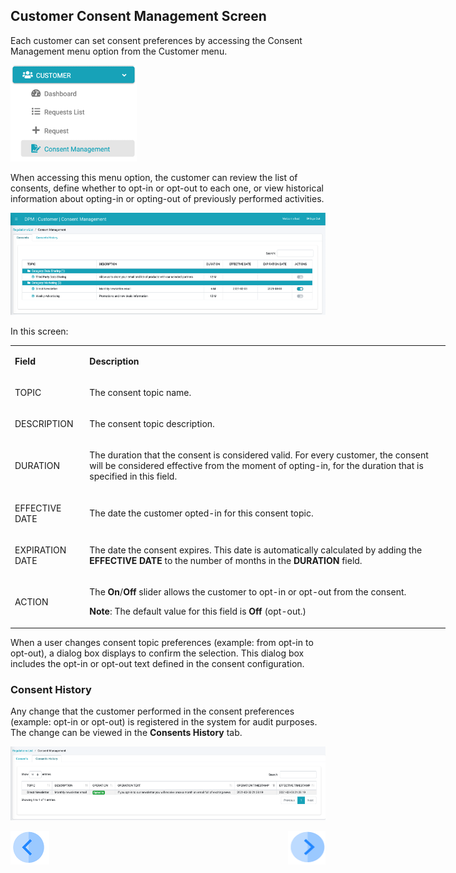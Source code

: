 ## Customer Consent Management Screen

Each customer can set consent preferences by accessing the Consent Management menu option from the Customer menu.

 ![image](/articles/DPM/images/Figure_65_Consent_Management_At_Customer_Level.png)

When accessing this menu option, the customer can review the list of consents, define whether to opt-in or opt-out to each one, or view historical information about opting-in or opting-out of previously performed activities.

 ![image](/articles/DPM/images/Figure_66_Customer_Consent_Management_Screen.png)

In this screen:

<table style="width: 696px;">
<tbody>
<tr>
<td style="width: 106px;" width="103">
<p><strong>Field</strong></p>
</td>
<td style="width: 590px;" width="600">
<p><strong>Description</strong></p>
</td>
</tr>
<tr>
<td style="width: 106px;" width="103">
<p>TOPIC</p>
</td>
<td style="width: 590px;" width="600">
<p>The consent topic name.</p>
</td>
</tr>
<tr>
<td style="width: 106px;" width="103">
<p>DESCRIPTION</p>
</td>
<td style="width: 590px;" width="600">
<p>The consent topic description.</p>
</td>
</tr>
<tr>
<td style="width: 106px;" width="103">
<p>DURATION</p>
</td>
<td style="width: 590px;" width="600">
<p>The duration that the consent is considered valid. For every customer, the consent will be considered effective from the moment of opting-in, for the duration that is specified in this field.</p>
</td>
</tr>
<tr>
<td style="width: 106px;" width="103">
<p>EFFECTIVE DATE</p>
</td>
<td style="width: 590px;" width="425">
<p>The date the customer opted-in for this consent topic.</p>
</td>
</tr>
<tr>
<td style="width: 106px;" width="103">
<p>EXPIRATION DATE</p>
</td>
<td style="width: 590px;" width="600">
<p>The date the consent expires. This date is automatically calculated by adding the <strong>EFFECTIVE DATE</strong> to the number of months in the <strong>DURATION</strong> field.</p>
</td>
</tr>
<tr>
<td style="width: 106px;" width="103">
<p>ACTION</p>
</td>
<td style="width: 590px;" width="600">
<p>The <strong>On</strong>/<strong>Off</strong> slider allows the customer to opt-in or opt-out from the consent.</p>
<p><strong>Note</strong>: The default value for this field is <strong>Off</strong> (opt-out.)</p>
</td>
</tr>
</tbody>
</table>

When a user changes consent topic preferences (example: from opt-in to opt-out), a dialog box displays to confirm the selection. This dialog box includes the opt-in or opt-out text defined in the consent configuration. 

### Consent History

Any change that the customer performed in the consent preferences (example: opt-in or opt-out) is registered in the system for audit purposes. The change can be viewed in the <b>Consents History</b> tab.

 ![image](/articles/DPM/images/Figure_67_Consent_History.png)



[![Previous](/articles/DPM/images/Previous.png)](/articles/DPM/08_Consent_Management/05_Obtain_Customer_Consent.md)[<img align="right" width="60" height="54" src="/articles/DPM/images/Next.png">](/articles/DPM/08_Consent_Management/07_CSR_Consent_User_Interface.md)

